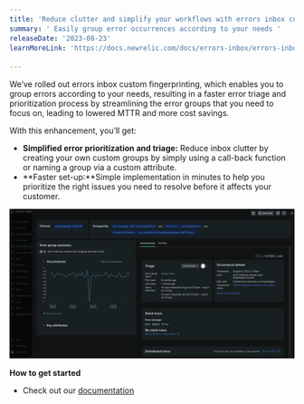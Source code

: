 ```yaml
---
title: 'Reduce clutter and simplify your workflows with errors inbox custom fingerprinting' 
summary: ' Easily group error occurrences according to your needs ' 
releaseDate: '2023-08-23' 
learnMoreLink: 'https://docs.newrelic.com/docs/errors-inbox/errors-inbox/#custom-groups' 

---
```

We’ve rolled out errors inbox custom fingerprinting, which enables you to group errors according to your needs, resulting in a faster error triage and prioritization process by streamlining the error groups that you need to focus on, leading to lowered MTTR and more cost savings.


With this enhancement, you’ll get: 
* **Simplified error prioritization and triage:** Reduce inbox clutter by creating your own custom groups by simply using a call-back function or naming a group via a custom attribute.
* **Faster set-up:**Simple implementation in minutes to help you prioritize the right issues you need to resolve before it affects your customer.

!["View Custom Errors"](./images/Errors_Fingerprinting.webp "View Custom Errors")

**How to get started**
* Check out our [documentation](https://docs.newrelic.com/docs/errors-inbox/errors-inbox/#custom-groups)



